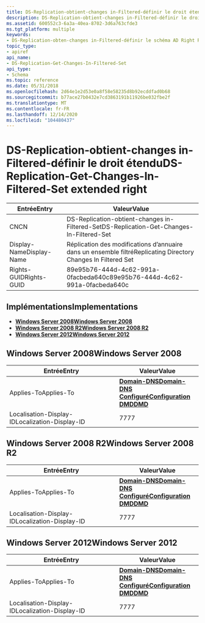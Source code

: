 ```yaml
---
title: DS-Replication-obtient-changes in-Filtered-définir le droit étendu
description: DS-Replication-obtient-changes in-Filtered-définir le droit étendu
ms.assetid: 600552c3-6a3a-40ea-8702-3d6a763cfde3
ms.tgt_platform: multiple
keywords:
- DS-Replication-obten-changes in-Filtered-définir le schéma AD Right Right
topic_type:
- apiref
api_name:
- DS-Replication-Get-Changes-In-Filtered-Set
api_type:
- Schema
ms.topic: reference
ms.date: 05/31/2018
ms.openlocfilehash: 2d64e1e2d53e0a8f58e58235d8b92ecddfad0b68
ms.sourcegitcommit: b77ace27b0432e7cd3863191b11926be032fbe2f
ms.translationtype: MT
ms.contentlocale: fr-FR
ms.lasthandoff: 12/14/2020
ms.locfileid: "104480437"
---
```

# <a name="ds-replication-get-changes-in-filtered-set-extended-right"></a><span data-ttu-id="cda85-104">DS-Replication-obtient-changes in-Filtered-définir le droit étendu</span><span class="sxs-lookup"><span data-stu-id="cda85-104">DS-Replication-Get-Changes-In-Filtered-Set extended right</span></span>



| <span data-ttu-id="cda85-105">Entrée</span><span class="sxs-lookup"><span data-stu-id="cda85-105">Entry</span></span> | <span data-ttu-id="cda85-106">Valeur</span><span class="sxs-lookup"><span data-stu-id="cda85-106">Value</span></span> |
|--------------|-----------------------------------------------|
| <span data-ttu-id="cda85-107">CN</span><span class="sxs-lookup"><span data-stu-id="cda85-107">CN</span></span>           | <span data-ttu-id="cda85-108">DS-Replication-obtient-changes in-Filtered-Set</span><span class="sxs-lookup"><span data-stu-id="cda85-108">DS-Replication-Get-Changes-In-Filtered-Set</span></span>    |
| <span data-ttu-id="cda85-109">Display-Name</span><span class="sxs-lookup"><span data-stu-id="cda85-109">Display-Name</span></span> | <span data-ttu-id="cda85-110">Réplication des modifications d’annuaire dans un ensemble filtré</span><span class="sxs-lookup"><span data-stu-id="cda85-110">Replicating Directory Changes In Filtered Set</span></span> |
| <span data-ttu-id="cda85-111">Rights-GUID</span><span class="sxs-lookup"><span data-stu-id="cda85-111">Rights-GUID</span></span>  | <span data-ttu-id="cda85-112">89e95b76-444d-4c62-991a-0facbeda640c</span><span class="sxs-lookup"><span data-stu-id="cda85-112">89e95b76-444d-4c62-991a-0facbeda640c</span></span>          |



## <a name="implementations"></a><span data-ttu-id="cda85-113">Implémentations</span><span class="sxs-lookup"><span data-stu-id="cda85-113">Implementations</span></span>

-   [<span data-ttu-id="cda85-114">**Windows Server 2008**</span><span class="sxs-lookup"><span data-stu-id="cda85-114">**Windows Server 2008**</span></span>](#windows-server-2008)
-   [<span data-ttu-id="cda85-115">**Windows Server 2008 R2**</span><span class="sxs-lookup"><span data-stu-id="cda85-115">**Windows Server 2008 R2**</span></span>](#windows-server-2008-r2)
-   [<span data-ttu-id="cda85-116">**Windows Server 2012**</span><span class="sxs-lookup"><span data-stu-id="cda85-116">**Windows Server 2012**</span></span>](#windows-server-2012)

## <a name="windows-server-2008"></a><span data-ttu-id="cda85-117">Windows Server 2008</span><span class="sxs-lookup"><span data-stu-id="cda85-117">Windows Server 2008</span></span>



| <span data-ttu-id="cda85-118">Entrée</span><span class="sxs-lookup"><span data-stu-id="cda85-118">Entry</span></span> | <span data-ttu-id="cda85-119">Valeur</span><span class="sxs-lookup"><span data-stu-id="cda85-119">Value</span></span> |
|-------------------------|----------------------------------------------------------------------------------------------------------------------------------|
| <span data-ttu-id="cda85-120">Applies-To</span><span class="sxs-lookup"><span data-stu-id="cda85-120">Applies-To</span></span>              | [<span data-ttu-id="cda85-121">**Domain-DNS**</span><span class="sxs-lookup"><span data-stu-id="cda85-121">**Domain-DNS**</span></span>](c-domaindns.md)<br/> [<span data-ttu-id="cda85-122">**Configuré**</span><span class="sxs-lookup"><span data-stu-id="cda85-122">**Configuration**</span></span>](c-configuration.md)<br/> [<span data-ttu-id="cda85-123">**DMD**</span><span class="sxs-lookup"><span data-stu-id="cda85-123">**DMD**</span></span>](c-dmd.md)<br/> |
| <span data-ttu-id="cda85-124">Localisation-Display-ID</span><span class="sxs-lookup"><span data-stu-id="cda85-124">Localization-Display-ID</span></span> | <span data-ttu-id="cda85-125">77</span><span class="sxs-lookup"><span data-stu-id="cda85-125">77</span></span>                                                                                                                               |



## <a name="windows-server-2008-r2"></a><span data-ttu-id="cda85-126">Windows Server 2008 R2</span><span class="sxs-lookup"><span data-stu-id="cda85-126">Windows Server 2008 R2</span></span>



| <span data-ttu-id="cda85-127">Entrée</span><span class="sxs-lookup"><span data-stu-id="cda85-127">Entry</span></span> | <span data-ttu-id="cda85-128">Valeur</span><span class="sxs-lookup"><span data-stu-id="cda85-128">Value</span></span> |
|-------------------------|----------------------------------------------------------------------------------------------------------------------------------|
| <span data-ttu-id="cda85-129">Applies-To</span><span class="sxs-lookup"><span data-stu-id="cda85-129">Applies-To</span></span>              | [<span data-ttu-id="cda85-130">**Domain-DNS**</span><span class="sxs-lookup"><span data-stu-id="cda85-130">**Domain-DNS**</span></span>](c-domaindns.md)<br/> [<span data-ttu-id="cda85-131">**Configuré**</span><span class="sxs-lookup"><span data-stu-id="cda85-131">**Configuration**</span></span>](c-configuration.md)<br/> [<span data-ttu-id="cda85-132">**DMD**</span><span class="sxs-lookup"><span data-stu-id="cda85-132">**DMD**</span></span>](c-dmd.md)<br/> |
| <span data-ttu-id="cda85-133">Localisation-Display-ID</span><span class="sxs-lookup"><span data-stu-id="cda85-133">Localization-Display-ID</span></span> | <span data-ttu-id="cda85-134">77</span><span class="sxs-lookup"><span data-stu-id="cda85-134">77</span></span>                                                                                                                               |



## <a name="windows-server-2012"></a><span data-ttu-id="cda85-135">Windows Server 2012</span><span class="sxs-lookup"><span data-stu-id="cda85-135">Windows Server 2012</span></span>



| <span data-ttu-id="cda85-136">Entrée</span><span class="sxs-lookup"><span data-stu-id="cda85-136">Entry</span></span> | <span data-ttu-id="cda85-137">Valeur</span><span class="sxs-lookup"><span data-stu-id="cda85-137">Value</span></span> |
|-------------------------|----------------------------------------------------------------------------------------------------------------------------------|
| <span data-ttu-id="cda85-138">Applies-To</span><span class="sxs-lookup"><span data-stu-id="cda85-138">Applies-To</span></span>              | [<span data-ttu-id="cda85-139">**Domain-DNS**</span><span class="sxs-lookup"><span data-stu-id="cda85-139">**Domain-DNS**</span></span>](c-domaindns.md)<br/> [<span data-ttu-id="cda85-140">**Configuré**</span><span class="sxs-lookup"><span data-stu-id="cda85-140">**Configuration**</span></span>](c-configuration.md)<br/> [<span data-ttu-id="cda85-141">**DMD**</span><span class="sxs-lookup"><span data-stu-id="cda85-141">**DMD**</span></span>](c-dmd.md)<br/> |
| <span data-ttu-id="cda85-142">Localisation-Display-ID</span><span class="sxs-lookup"><span data-stu-id="cda85-142">Localization-Display-ID</span></span> | <span data-ttu-id="cda85-143">77</span><span class="sxs-lookup"><span data-stu-id="cda85-143">77</span></span>                                                                                                                               |



 

 





